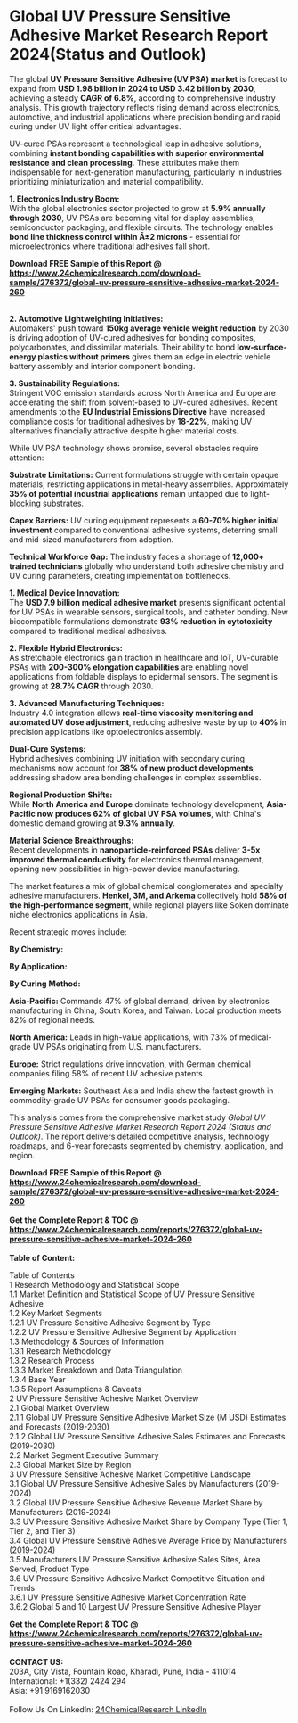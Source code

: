 <h1>Global UV Pressure Sensitive Adhesive Market Research Report 2024(Status and Outlook)</h1><p>The global <strong>UV Pressure Sensitive Adhesive (UV PSA) market</strong> is forecast to expand from <strong>USD 1.98 billion in 2024 to USD 3.42 billion by 2030</strong>, achieving a steady <strong>CAGR of 6.8%</strong>, according to comprehensive industry analysis. This growth trajectory reflects rising demand across electronics, automotive, and industrial applications where precision bonding and rapid curing under UV light offer critical advantages.</p><p>UV-cured PSAs represent a technological leap in adhesive solutions, combining <strong>instant bonding capabilities with superior environmental resistance and clean processing</strong>. These attributes make them indispensable for next-generation manufacturing, particularly in industries prioritizing miniaturization and material compatibility.</p><p><strong>1. Electronics Industry Boom:</strong><br>
With the global electronics sector projected to grow at <strong>5.9% annually through 2030</strong>, UV PSAs are becoming vital for display assemblies, semiconductor packaging, and flexible circuits. The technology enables <strong>bond line thickness control within Â±2 microns</strong> - essential for microelectronics where traditional adhesives fall short.</p><div><b>Download FREE Sample of this Report @ 
            <a href="https://www.24chemicalresearch.com/download-sample/276372/global-uv-pressure-sensitive-adhesive-market-2024-260">
            https://www.24chemicalresearch.com/download-sample/276372/global-uv-pressure-sensitive-adhesive-market-2024-260</a></b></div><br><p><strong>2. Automotive Lightweighting Initiatives:</strong><br>
Automakers' push toward <strong>150kg average vehicle weight reduction</strong> by 2030 is driving adoption of UV-cured adhesives for bonding composites, polycarbonates, and dissimilar materials. Their ability to bond <strong>low-surface-energy plastics without primers</strong> gives them an edge in electric vehicle battery assembly and interior component bonding.</p><p><strong>3. Sustainability Regulations:</strong><br>
Stringent VOC emission standards across North America and Europe are accelerating the shift from solvent-based to UV-cured adhesives. Recent amendments to the <strong>EU Industrial Emissions Directive</strong> have increased compliance costs for traditional adhesives by <strong>18-22%</strong>, making UV alternatives financially attractive despite higher material costs.</p><p>While UV PSA technology shows promise, several obstacles require attention:</p><p><strong>Substrate Limitations:</strong> Current formulations struggle with certain opaque materials, restricting applications in metal-heavy assemblies. Approximately <strong>35% of potential industrial applications</strong> remain untapped due to light-blocking substrates.</p><p><strong>Capex Barriers:</strong> UV curing equipment represents a <strong>60-70% higher initial investment</strong> compared to conventional adhesive systems, deterring small and mid-sized manufacturers from adoption.</p><p><strong>Technical Workforce Gap:</strong> The industry faces a shortage of <strong>12,000+ trained technicians</strong> globally who understand both adhesive chemistry and UV curing parameters, creating implementation bottlenecks.</p><p><strong>1. Medical Device Innovation:</strong><br>
The <strong>USD 7.9 billion medical adhesive market</strong> presents significant potential for UV PSAs in wearable sensors, surgical tools, and catheter bonding. New biocompatible formulations demonstrate <strong>93% reduction in cytotoxicity</strong> compared to traditional medical adhesives.</p><p><strong>2. Flexible Hybrid Electronics:</strong><br>
As stretchable electronics gain traction in healthcare and IoT, UV-curable PSAs with <strong>200-300% elongation capabilities</strong> are enabling novel applications from foldable displays to epidermal sensors. The segment is growing at <strong>28.7% CAGR</strong> through 2030.</p><p><strong>3. Advanced Manufacturing Techniques:</strong><br>
Industry 4.0 integration allows <strong>real-time viscosity monitoring and automated UV dose adjustment</strong>, reducing adhesive waste by up to <strong>40%</strong> in precision applications like optoelectronics assembly.</p><p><strong>Dual-Cure Systems:</strong><br>
	Hybrid adhesives combining UV initiation with secondary curing mechanisms now account for <strong>38% of new product developments</strong>, addressing shadow area bonding challenges in complex assemblies.</p><p><strong>Regional Production Shifts:</strong><br>
	While <strong>North America and Europe</strong> dominate technology development, <strong>Asia-Pacific now produces 62% of global UV PSA volumes</strong>, with China's domestic demand growing at <strong>9.3% annually</strong>.</p><p><strong>Material Science Breakthroughs:</strong><br>
	Recent developments in <strong>nanoparticle-reinforced PSAs</strong> deliver <strong>3-5x improved thermal conductivity</strong> for electronics thermal management, opening new possibilities in high-power device manufacturing.</p><p>The market features a mix of global chemical conglomerates and specialty adhesive manufacturers. <strong>Henkel, 3M, and Arkema</strong> collectively hold <strong>58% of the high-performance segment</strong>, while regional players like Soken dominate niche electronics applications in Asia.</p><p>Recent strategic moves include:</p><p><strong>By Chemistry:</strong></p><p><strong>By Application:</strong></p><p><strong>By Curing Method:</strong></p><p><strong>Asia-Pacific:</strong> Commands 47% of global demand, driven by electronics manufacturing in China, South Korea, and Taiwan. Local production meets 82% of regional needs.</p><p><strong>North America:</strong> Leads in high-value applications, with 73% of medical-grade UV PSAs originating from U.S. manufacturers.</p><p><strong>Europe:</strong> Strict regulations drive innovation, with German chemical companies filing 58% of recent UV adhesive patents.</p><p><strong>Emerging Markets:</strong> Southeast Asia and India show the fastest growth in commodity-grade UV PSAs for consumer goods packaging.</p><p>This analysis comes from the comprehensive market study <em>Global UV Pressure Sensitive Adhesive Market Research Report 2024 (Status and Outlook)</em>. The report delivers detailed competitive analysis, technology roadmaps, and 6-year forecasts segmented by chemistry, application, and region.</p><div><b>Download FREE Sample of this Report @ 
            <a href="https://www.24chemicalresearch.com/download-sample/276372/global-uv-pressure-sensitive-adhesive-market-2024-260">
            https://www.24chemicalresearch.com/download-sample/276372/global-uv-pressure-sensitive-adhesive-market-2024-260</a></b></div><br><div><b>Get the Complete Report & TOC @ 
            <a href="https://www.24chemicalresearch.com/reports/276372/global-uv-pressure-sensitive-adhesive-market-2024-260">
            https://www.24chemicalresearch.com/reports/276372/global-uv-pressure-sensitive-adhesive-market-2024-260</a></b></div><br>
            <b>Table of Content:</b><p>Table of Contents<br />
1 Research Methodology and Statistical Scope<br />
1.1 Market Definition and Statistical Scope of UV Pressure Sensitive Adhesive<br />
1.2 Key Market Segments<br />
1.2.1 UV Pressure Sensitive Adhesive Segment by Type<br />
1.2.2 UV Pressure Sensitive Adhesive Segment by Application<br />
1.3 Methodology & Sources of Information<br />
1.3.1 Research Methodology<br />
1.3.2 Research Process<br />
1.3.3 Market Breakdown and Data Triangulation<br />
1.3.4 Base Year<br />
1.3.5 Report Assumptions & Caveats<br />
2 UV Pressure Sensitive Adhesive Market Overview<br />
2.1 Global Market Overview<br />
2.1.1 Global UV Pressure Sensitive Adhesive Market Size (M USD) Estimates and Forecasts (2019-2030)<br />
2.1.2 Global UV Pressure Sensitive Adhesive Sales Estimates and Forecasts (2019-2030)<br />
2.2 Market Segment Executive Summary<br />
2.3 Global Market Size by Region<br />
3 UV Pressure Sensitive Adhesive Market Competitive Landscape<br />
3.1 Global UV Pressure Sensitive Adhesive Sales by Manufacturers (2019-2024)<br />
3.2 Global UV Pressure Sensitive Adhesive Revenue Market Share by Manufacturers (2019-2024)<br />
3.3 UV Pressure Sensitive Adhesive Market Share by Company Type (Tier 1, Tier 2, and Tier 3)<br />
3.4 Global UV Pressure Sensitive Adhesive Average Price by Manufacturers (2019-2024)<br />
3.5 Manufacturers UV Pressure Sensitive Adhesive Sales Sites, Area Served, Product Type<br />
3.6 UV Pressure Sensitive Adhesive Market Competitive Situation and Trends<br />
3.6.1 UV Pressure Sensitive Adhesive Market Concentration Rate<br />
3.6.2 Global 5 and 10 Largest UV Pressure Sensitive Adhesive Player</p><div><b>Get the Complete Report & TOC @ 
            <a href="https://www.24chemicalresearch.com/reports/276372/global-uv-pressure-sensitive-adhesive-market-2024-260">
            https://www.24chemicalresearch.com/reports/276372/global-uv-pressure-sensitive-adhesive-market-2024-260</a></b></div><br><b>CONTACT US:</b><br>
            203A, City Vista, Fountain Road, Kharadi, Pune, India - 411014<br>
            International: +1(332) 2424 294<br>
            Asia: +91 9169162030 <br><br>
            Follow Us On LinkedIn: <a href="https://www.linkedin.com/company/24chemicalresearch/">24ChemicalResearch LinkedIn</a>